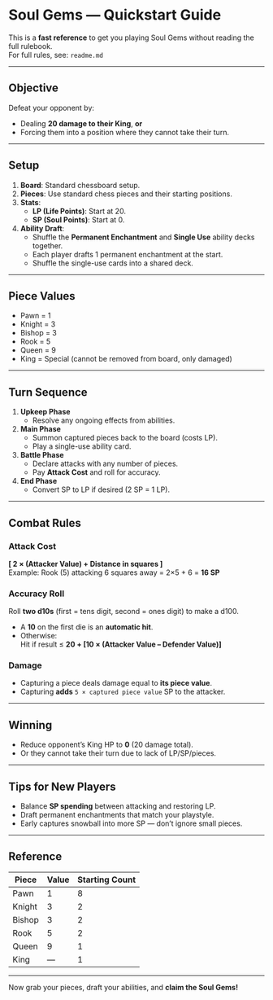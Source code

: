 # Soul Gems — Quickstart Guide

This is a **fast reference** to get you playing Soul Gems without reading the full rulebook.  
For full rules, see: `readme.md`

---

## Objective
Defeat your opponent by:
- Dealing **20 damage to their King**, **or**
- Forcing them into a position where they cannot take their turn.

---

## Setup
1. **Board**: Standard chessboard setup.
2. **Pieces**: Use standard chess pieces and their starting positions.
3. **Stats**:
   - **LP (Life Points)**: Start at 20.
   - **SP (Soul Points)**: Start at 0.
4. **Ability Draft**:
   - Shuffle the **Permanent Enchantment** and **Single Use** ability decks together.
   - Each player drafts 1 permanent enchantment at the start.
   - Shuffle the single-use cards into a shared deck.

---

## Piece Values
- Pawn = 1
- Knight = 3
- Bishop = 3
- Rook = 5
- Queen = 9
- King = Special (cannot be removed from board, only damaged)

---

## Turn Sequence
1. **Upkeep Phase**
   - Resolve any ongoing effects from abilities.
2. **Main Phase**
   - Summon captured pieces back to the board (costs LP).
   - Play a single-use ability card.
3. **Battle Phase**
   - Declare attacks with any number of pieces.
   - Pay **Attack Cost** and roll for accuracy.
4. **End Phase**
   - Convert SP to LP if desired (2 SP = 1 LP).

---

## Combat Rules

### Attack Cost
**[ 2 × (Attacker Value) + Distance in squares ]**  
Example: Rook (5) attacking 6 squares away = 2×5 + 6 = **16 SP**

### Accuracy Roll
Roll **two d10s** (first = tens digit, second = ones digit) to make a d100.  
- A **10** on the first die is an **automatic hit**.
- Otherwise:  
  Hit if result ≤ **20 + [10 × (Attacker Value – Defender Value)]**

### Damage
- Capturing a piece deals damage equal to **its piece value**.
- Capturing **adds** `5 × captured piece value` SP to the attacker.

---

## Winning
- Reduce opponent’s King HP to **0** (20 damage total).
- Or they cannot take their turn due to lack of LP/SP/pieces.

---

## Tips for New Players
- Balance **SP spending** between attacking and restoring LP.
- Draft permanent enchantments that match your playstyle.
- Early captures snowball into more SP — don’t ignore small pieces.

---

## Reference
| Piece | Value | Starting Count |
|-------|-------|----------------|
| Pawn  | 1     | 8              |
| Knight| 3     | 2              |
| Bishop| 3     | 2              |
| Rook  | 5     | 2              |
| Queen | 9     | 1              |
| King  | —     | 1              |

---

Now grab your pieces, draft your abilities, and **claim the Soul Gems!**
